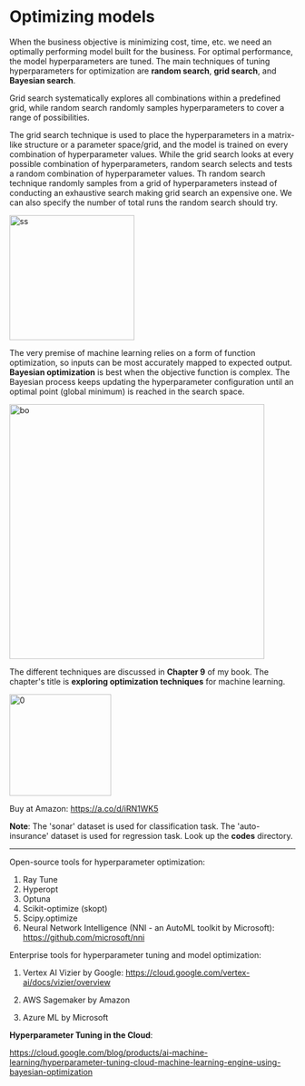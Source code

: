 # Optimizing models

When the business objective is minimizing cost, time, etc. we need an optimally performing model built for the business. For optimal performance, the model hyperparameters are tuned. The main techniques of tuning hyperparameters for optimization are **random search**, **grid search**, and **Bayesian search**. 

Grid search systematically explores all combinations within a predefined grid, while random search randomly samples hyperparameters to cover a range of possibilities. 

The grid search technique is used to place the hyperparameters in a matrix-like structure or a parameter space/grid, and the model is trained on every combination of hyperparameter values. 
While the grid search looks at every possible combination of hyperparameters, random search selects and tests a random combination of hyperparameter values. Th random search technique randomly samples from a grid of hyperparameters instead of conducting an exhaustive search making grid search an expensive one. We can also specify the number of total runs the random search should try.

<img width="220" alt="ss" src="https://github.com/user-attachments/assets/b922c6b2-48af-4003-a965-fa884e47adda" />


The very premise of machine learning relies on a form of function optimization, so inputs can be most accurately mapped to expected output. 
**Bayesian optimization** is best when the objective function is complex. The Bayesian process keeps updating the hyperparameter configuration until an optimal point (global minimum) is reached in the search space. 


<img width="449" alt="bo" src="https://github.com/user-attachments/assets/460dc35b-300e-4aa2-90f7-284547ca3d07" />

The different techniques are discussed in **Chapter 9** of my book. The chapter's title is **exploring optimization techniques** for machine learning.

<img width="179" alt="0" src="https://github.com/user-attachments/assets/2303322f-e4e3-4636-b533-57b38a7ca9ed">

Buy at Amazon: https://a.co/d/iRN1WK5


**Note**: The 'sonar' dataset is used for classification task. The 'auto-insurance' dataset is used for regression task. Look up the **codes** directory.

------

Open-source tools for hyperparameter optimization:

1. Ray Tune
2. Hyperopt
3. Optuna
4. Scikit-optimize (skopt)
5. Scipy.optimize
6. Neural Network Intelligence (NNI - an AutoML toolkit by Microsoft): https://github.com/microsoft/nni
      
Enterprise tools for hyperparameter tuning and model optimization:

1. Vertex AI Vizier by Google: https://cloud.google.com/vertex-ai/docs/vizier/overview
   
2. AWS Sagemaker by Amazon
4. Azure ML by Microsoft

**Hyperparameter Tuning in the Cloud**: 

https://cloud.google.com/blog/products/ai-machine-learning/hyperparameter-tuning-cloud-machine-learning-engine-using-bayesian-optimization   


